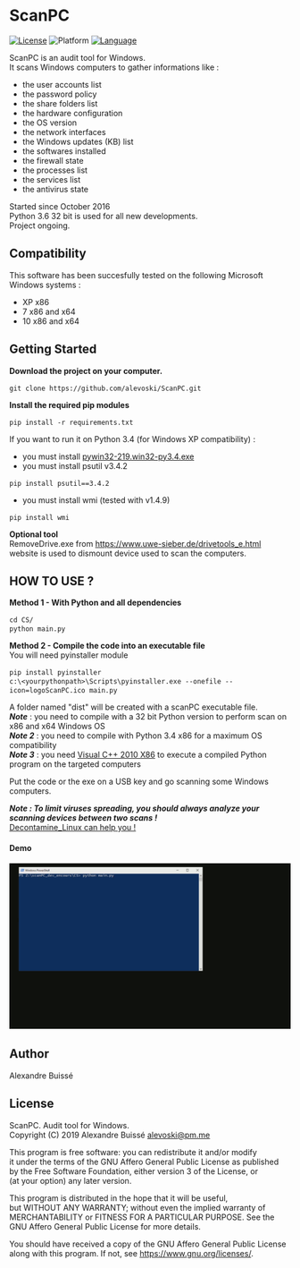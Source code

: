 # ScanPC
[![License](https://img.shields.io/badge/licence-AGPLv3-blue.svg)](https://www.gnu.org/licenses/agpl-3.0.en.html)
![Platform](https://img.shields.io/badge/platform-win--32%20%7C%20win--64-lightgrey.svg)
[![Language](https://img.shields.io/badge/language-python3-orange.svg)](https://www.python.org/)

ScanPC is an audit tool for Windows.  
It scans Windows computers to gather informations like :  
- the user accounts list
- the password policy
- the share folders list
- the hardware configuration
- the OS version
- the network interfaces
- the Windows updates (KB) list
- the softwares installed
- the firewall state
- the processes list
- the services list
- the antivirus state  

Started since October 2016  
Python 3.6 32 bit is used for all new developments.  
Project ongoing.  

## Compatibility
This software has been succesfully tested on the following Microsoft Windows systems :  
- XP x86
- 7 x86 and x64
- 10 x86 and x64

## Getting Started
**Download the project on your computer.**
```
git clone https://github.com/alevoski/ScanPC.git
```

**Install the required pip modules**
```
pip install -r requirements.txt
```

If you want to run it on Python 3.4 (for Windows XP compatibility) :
- you must install [pywin32-219.win32-py3.4.exe](https://sourceforge.net/projects/pywin32/files/pywin32/Build%20219/pywin32-219.win32-py3.4.exe/download)
- you must install psutil v3.4.2
```
pip install psutil==3.4.2
```
- you must install wmi (tested with v1.4.9)
```
pip install wmi
```

**Optional tool**  
RemoveDrive.exe from <https://www.uwe-sieber.de/drivetools_e.html> website is used to dismount device used to scan the computers.  


## HOW TO USE ?
**Method 1 - With Python and all dependencies**  
```
cd CS/
python main.py
```

**Method 2 - Compile the code into an executable file**  
You will need pyinstaller module
```
pip install pyinstaller
c:\<yourpythonpath>\Scripts\pyinstaller.exe --onefile --icon=logoScanPC.ico main.py
```
A folder named "dist" will be created with a scanPC executable file.  
***Note*** : you need to compile with a 32 bit Python version to perform scan on x86 and x64 Windows OS  
***Note 2*** : you need to compile with Python 3.4 x86 for a maximum OS compatibility  
***Note 3*** : you need [Visual C++ 2010 X86](https://www.microsoft.com/en-US/download/confirmation.aspx?id=5555) to execute a compiled Python program on the targeted computers

Put the code or the exe on a USB key and go scanning some Windows computers.  

***Note : To limit viruses spreading, you should always analyze your scanning devices between two scans !***  
[Decontamine_Linux can help you !](https://github.com/alevoski/decontamine_Linux)

#### Demo  
![](DOCS/DEMO/scanpc_demo.gif)  

## Author
Alexandre Buissé

## License
ScanPC. Audit tool for Windows.  
Copyright (C) 2019 Alexandre Buissé alevoski@pm.me

This program is free software: you can redistribute it and/or modify  
it under the terms of the GNU Affero General Public License as published  
by the Free Software Foundation, either version 3 of the License, or  
(at your option) any later version.  

This program is distributed in the hope that it will be useful,  
but WITHOUT ANY WARRANTY; without even the implied warranty of  
MERCHANTABILITY or FITNESS FOR A PARTICULAR PURPOSE.  See the  
GNU Affero General Public License for more details.  

You should have received a copy of the GNU Affero General Public License  
along with this program.  If not, see <https://www.gnu.org/licenses/>.
